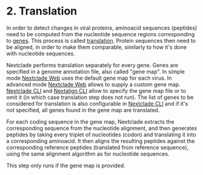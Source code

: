 # 2. Translation

In order to detect changes in viral proteins, aminoacid sequences (peptides) need to be computed from the nucleotide sequence regions corresponding to [genes](https://en.wikipedia.org/wiki/Gene). This process is called [translation](<https://en.wikipedia.org/wiki/Translation_(biology)>). Protein sequences then need to be aligned, in order to make them comparable, similarly to how it's done with nucleotide sequences.

Nextclade performs translation separately for every gene. Genes are specified in a genome annotation file, also called "gene map". In simple mode [Nextclade Web](nextclade-web) uses the default gene map for each virus. In advanced mode [Nextclade Web](nextclade-web) allows to supply a custom gene map. [Nextclade CLI](nextclade-cli) and [Nextalign CLI](nextalign-cli) allow to specify the gene map file or to omit it (in which case translation step does not run). The list of genes to be considered for translation is also configurable in [Nextclade CLI](nextclade-cli) and if it's not specified, all genes found in the gene map are translated.

For each coding sequence in the gene map, Nextclade extracts the corresponding sequence from the nucleotide alignment, and then generates peptides by taking every triplet of nucleotides (codon) and translating it into a corresponding aminoacid. It then aligns the resulting peptides against the corresponding reference peptides (translated from reference sequence), using the same alignment algorithm as for nucleotide sequences.

This step only runs if the gene map is provided.
